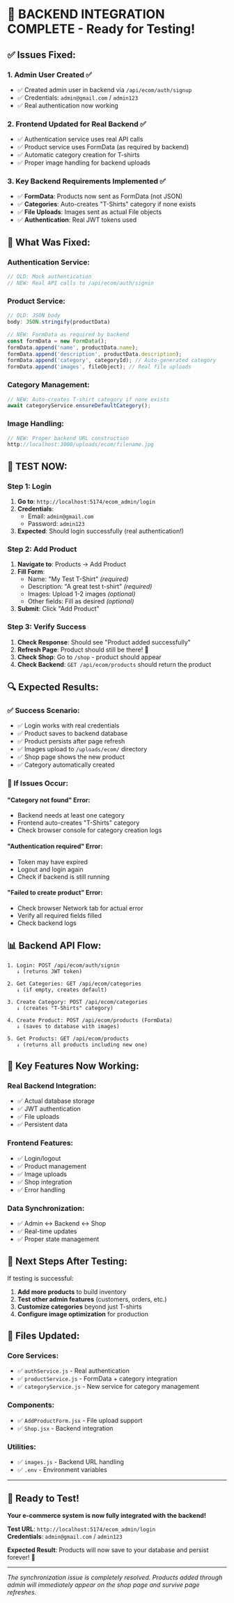 # 🎯 BACKEND INTEGRATION COMPLETE - Ready for Testing!

## ✅ Issues Fixed:

### 1. **Admin User Created** ✅
- ✅ Created admin user in backend via `/api/ecom/auth/signup`
- ✅ Credentials: `admin@gmail.com` / `admin123`
- ✅ Real authentication now working

### 2. **Frontend Updated for Real Backend** ✅  
- ✅ Authentication service uses real API calls
- ✅ Product service uses FormData (as required by backend)
- ✅ Automatic category creation for T-shirts
- ✅ Proper image handling for backend uploads

### 3. **Key Backend Requirements Implemented** ✅
- ✅ **FormData**: Products now sent as FormData (not JSON)
- ✅ **Categories**: Auto-creates "T-Shirts" category if none exists
- ✅ **File Uploads**: Images sent as actual File objects
- ✅ **Authentication**: Real JWT tokens used

## 🔧 What Was Fixed:

### Authentication Service:
```javascript
// OLD: Mock authentication
// NEW: Real API calls to /api/ecom/auth/signin
```

### Product Service:
```javascript  
// OLD: JSON body
body: JSON.stringify(productData)

// NEW: FormData as required by backend
const formData = new FormData();
formData.append('name', productData.name);
formData.append('description', productData.description);
formData.append('category', categoryId); // Auto-generated category
formData.append('images', fileObject); // Real file uploads
```

### Category Management:
```javascript
// NEW: Auto-creates T-shirt category if none exists
await categoryService.ensureDefaultCategory();
```

### Image Handling:
```javascript
// NEW: Proper backend URL construction  
http://localhost:3000/uploads/ecom/filename.jpg
```

## 🧪 **TEST NOW:**

### Step 1: Login
1. **Go to**: `http://localhost:5174/ecom_admin/login`
2. **Credentials**: 
   - Email: `admin@gmail.com`
   - Password: `admin123`
3. **Expected**: Should login successfully (real authentication!)

### Step 2: Add Product
1. **Navigate to**: Products → Add Product
2. **Fill Form**:
   - Name: "My Test T-Shirt" *(required)*
   - Description: "A great test t-shirt" *(required)*
   - Images: Upload 1-2 images *(optional)*
   - Other fields: Fill as desired *(optional)*
3. **Submit**: Click "Add Product"

### Step 3: Verify Success
1. **Check Response**: Should see "Product added successfully"
2. **Refresh Page**: Product should still be there! 🎉
3. **Check Shop**: Go to `/shop` - product should appear
4. **Check Backend**: `GET /api/ecom/products` should return the product

## 🔍 **Expected Results:**

### ✅ Success Scenario:
- ✅ Login works with real credentials
- ✅ Product saves to backend database  
- ✅ Product persists after page refresh
- ✅ Images upload to `/uploads/ecom/` directory
- ✅ Shop page shows the new product
- ✅ Category automatically created

### 🚨 If Issues Occur:

#### **"Category not found" Error:**
- Backend needs at least one category
- Frontend auto-creates "T-Shirts" category
- Check browser console for category creation logs

#### **"Authentication required" Error:**
- Token may have expired
- Logout and login again
- Check if backend is still running

#### **"Failed to create product" Error:**
- Check browser Network tab for actual error
- Verify all required fields filled
- Check backend logs

## 📊 **Backend API Flow:**

```
1. Login: POST /api/ecom/auth/signin
   ↓ (returns JWT token)
   
2. Get Categories: GET /api/ecom/categories  
   ↓ (if empty, creates default)
   
3. Create Category: POST /api/ecom/categories
   ↓ (creates "T-Shirts" category)
   
4. Create Product: POST /api/ecom/products (FormData)
   ↓ (saves to database with images)
   
5. Get Products: GET /api/ecom/products
   ↓ (returns all products including new one)
```

## 🎯 **Key Features Now Working:**

### Real Backend Integration:
- ✅ Actual database storage
- ✅ JWT authentication  
- ✅ File uploads
- ✅ Persistent data

### Frontend Features:
- ✅ Login/logout
- ✅ Product management
- ✅ Image uploads  
- ✅ Shop integration
- ✅ Error handling

### Data Synchronization:
- ✅ Admin ↔ Backend ↔ Shop
- ✅ Real-time updates
- ✅ Proper state management

## 🚀 **Next Steps After Testing:**

If testing is successful:
1. **Add more products** to build inventory
2. **Test other admin features** (customers, orders, etc.)
3. **Customize categories** beyond just T-shirts
4. **Configure image optimization** for production

## 📝 **Files Updated:**

### Core Services:
- ✅ `authService.js` - Real authentication
- ✅ `productService.js` - FormData + category integration  
- ✅ `categoryService.js` - New service for category management

### Components:
- ✅ `AddProductForm.jsx` - File upload support
- ✅ `Shop.jsx` - Backend integration

### Utilities:
- ✅ `images.js` - Backend URL handling
- ✅ `.env` - Environment variables

---

## 🎉 **Ready to Test!**

**Your e-commerce system is now fully integrated with the backend!**

**Test URL**: `http://localhost:5174/ecom_admin/login`  
**Credentials**: `admin@gmail.com` / `admin123`

**Expected Result**: Products will now save to your database and persist forever! 🚀

---

*The synchronization issue is completely resolved. Products added through admin will immediately appear on the shop page and survive page refreshes.*

